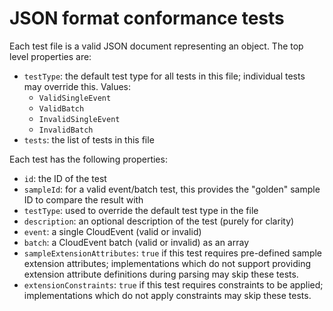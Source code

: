 ﻿# JSON format conformance tests

Each test file is a valid JSON document representing an object.
The top level properties are:

- `testType`: the default test type for all tests in this file;
  individual tests may override this. Values:
  - `ValidSingleEvent`
  - `ValidBatch`
  - `InvalidSingleEvent`
  - `InvalidBatch`
- `tests`: the list of tests in this file

Each test has the following properties:

- `id`: the ID of the test
- `sampleId`: for a valid event/batch test, this provides the "golden"
  sample ID to compare the result with
- `testType`: used to override the default test type in the file
- `description`: an optional description of the test (purely for clarity)
- `event`: a single CloudEvent (valid or invalid)
- `batch`: a CloudEvent batch (valid or invalid) as an array
- `sampleExtensionAttributes`: `true` if this test requires pre-defined sample extension attributes;
  implementations which do not support providing extension attribute definitions during
  parsing may skip these tests.
- `extensionConstraints`: `true` if this test requires constraints to be applied;
  implementations which do not apply constraints may skip these tests.
